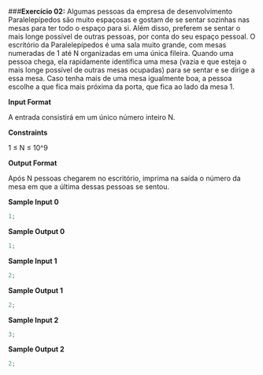 ###**Exercício 02:**
Algumas pessoas da empresa de desenvolvimento Paralelepípedos são muito espaçosas e gostam de se sentar sozinhas nas mesas para ter todo o espaço para si. Além disso, preferem se sentar o mais longe possível de outras pessoas, por conta do seu espaço pessoal. O escritório da Paralelepípedos é uma sala muito grande, com mesas numeradas de 1 até N organizadas em uma única fileira. Quando uma pessoa chega, ela rapidamente identifica uma mesa (vazia e que esteja o mais longe possível de outras mesas ocupadas) para se sentar e se dirige a essa mesa. Caso tenha mais de uma mesa igualmente boa, a pessoa escolhe a que fica mais próxima da porta, que fica ao lado da mesa 1.

**Input Format**

A entrada consistirá em um único número inteiro N.

**Constraints**

1 ≤ N ≤ 10^9

**Output Format**

Após N pessoas chegarem no escritório, imprima na saída o número da mesa em que a última dessas pessoas se sentou.

**Sample Input 0**

```javascript
1;
```

**Sample Output 0**

```javascript
1;
```

**Sample Input 1**

```javascript
2;
```

**Sample Output 1**

```javascript
2;
```

**Sample Input 2**

```javascript
3;
```

**Sample Output 2**

```javascript
2;
```
